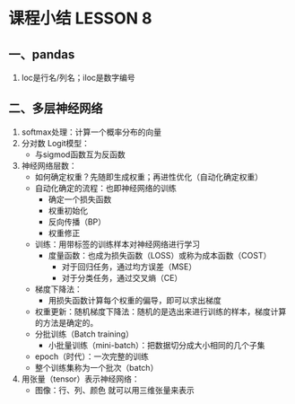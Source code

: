 # 课程小结 LESSON 8

## 一、pandas

1. loc是行名/列名；iloc是数字编号

## 二、多层神经网络

1. softmax处理：计算一个概率分布的向量
2. 分对数 Logit模型：
   - 与sigmod函数互为反函数
3. 神经网络层数：
   - 如何确定权重？先随即生成权重；再进性优化（自动化确定权重）
   - 自动化确定的流程：也即神经网络的训练
     - 确定一个损失函数
     - 权重初始化
     - 反向传播（BP）
     - 权重修正
   - 训练：用带标签的训练样本对神经网络进行学习
     - 度量函数：也成为损失函数（LOSS）或称为成本函数（COST）
       - 对于回归任务，通过均方误差（MSE）
       - 对于分类任务，通过交叉熵（CE）
   - 梯度下降法：
     - 用损失函数计算每个权重的偏导，即可以求出梯度
   - 权重更新：随机梯度下降法：随机的是选出来进行训练的样本，梯度计算的方法是确定的。
   - 分批训练（Batch training）
     - 小批量训练（mini-batch）：把数据切分成大小相同的几个子集
   - epoch（时代）：一次完整的训练
   - 整个训练集称为一个批次（batch）
4. 用张量（tensor）表示神经网络：
   - 图像：行、列、颜色 就可以用三维张量来表示

